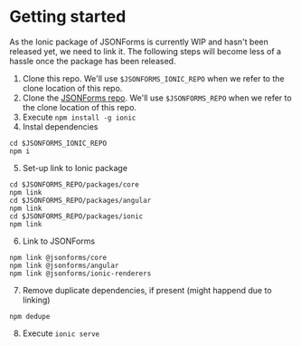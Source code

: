 # Getting started

As the Ionic package of JSONForms is currently WIP and hasn't been released yet,
we need to link it. The following steps will become less of a hassle once the 
package has been released.

1. Clone this repo. 
   We'll use `$JSONFORMS_IONIC_REPO` when we refer to the clone location of this repo. 
2. Clone the [JSONForms repo](https://github.com/eclipsesource/jsonforms]). 
   We'll use `$JSONFORMS_REPO` when we refer to the clone location of this repo.
3. Execute `npm install -g ionic`
4. Instal dependencies
```
cd $JSONFORMS_IONIC_REPO
npm i 
```
5. Set-up link to Ionic package
```
cd $JSONFORMS_REPO/packages/core
npm link
cd $JSONFORMS_REPO/packages/angular
npm link
cd $JSONFORMS_REPO/packages/ionic
npm link
```
6. Link to JSONForms
```
npm link @jsonforms/core
npm link @jsonforms/angular
npm link @jsonforms/ionic-renderers
```
7. Remove duplicate dependencies, if present (might happend due to linking)
```
npm dedupe
```
8. Execute `ionic serve`
